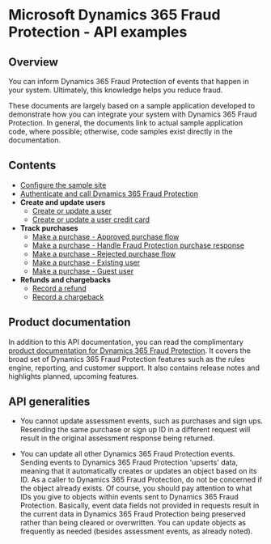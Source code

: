 # Microsoft Dynamics 365 Fraud Protection - API examples
## Overview

You can inform Dynamics 365 Fraud Protection of events that happen in your system. Ultimately, this knowledge helps you reduce fraud.

These documents are largely based on a sample application developed to demonstrate how you can integrate your system with Dynamics 365 Fraud Protection. In general, the documents link to actual sample application code, where possible; otherwise, code samples exist directly in the documentation.

## Contents
- [Configure the sample site](./Configure&#32;the&#32;sample&#32;site.md)
- [Authenticate and call Dynamics 365 Fraud Protection](./Authenticate&#32;and&#32;call&#32;Fraud&#32;Protection.md)
- **Create and update users**
  * [Create or update a user](./Create&#32;or&#32;update&#32;a&#32;user.md)
  * [Create or update a user credit card](./Create&#32;or&#32;update&#32;a&#32;user&#32;credit&#32;card.md)
- **Track purchases**
  * [Make a purchase - Approved purchase flow](./Make&#32;a&#32;purchase&#32;-&#32;Approved&#32;purchase&#32;flow.md)
  * [Make a purchase - Handle Fraud Protection purchase response](./Make&#32;a&#32;purchase&#32;-&#32;Handle&#32;the&#32;Fraud&#32;Protection&#32;purchase&#32;response.md)
  * [Make a purchase - Rejected purchase flow](./Make&#32;a&#32;purchase&#32;-&#32;Rejected&#32;purchase&#32;flow.md)
  * [Make a purchase - Existing user](./Make&#32;a&#32;purchase&#32;-&#32;Existing&#32;user.md)
  * [Make a purchase - Guest user](./Make&#32;a&#32;purchase&#32;-&#32;Guest&#32;user.md)
- **Refunds and chargebacks**
  * [Record a refund](./Record&#32;a&#32;refund.md)
  * [Record a chargeback](./Record&#32;a&#32;chargeback.md)

## Product documentation
In addition to this API documentation, you can read the complimentary [product documentation for Dynamics 365 Fraud Protection](https://go.microsoft.com/fwlink/?linkid=2082391). It covers the broad set of Dynamics 365 Fraud Protection features such as the rules engine, reporting, and customer support. It also contains release notes and highlights planned, upcoming features.

## API generalities
- You cannot update assessment events, such as purchases and sign ups. Resending the same purchase or sign up ID in a different request will result in the original assessment response being returned.

- You can update all other Dynamics 365 Fraud Protection events. Sending events to Dynamics 365 Fraud Protection 'upserts' data, meaning that it automatically creates or updates an object based on its ID. As a caller to Dynamics 365 Fraud Protection, do not be concerned if the object already exists. Of course, you should pay attention to what IDs you give to objects within events sent to Dynamics 365 Fraud Protection. Basically, event data fields not provided in requests result in the current data in Dynamics 365 Fraud Protection being preserved rather than being cleared or overwritten. You can update objects as frequently as needed (besides assessment events, as already noted).
